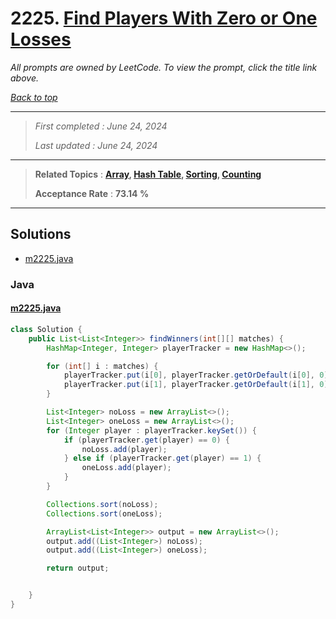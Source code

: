 # 2225. [Find Players With Zero or One Losses](<https://leetcode.com/problems/find-players-with-zero-or-one-losses>)

*All prompts are owned by LeetCode. To view the prompt, click the title link above.*

*[Back to top](<../README.md>)*

------

> *First completed : June 24, 2024*
>
> *Last updated : June 24, 2024*

------

> **Related Topics** : **[Array](<by_topic/Array.md>), [Hash Table](<by_topic/Hash Table.md>), [Sorting](<by_topic/Sorting.md>), [Counting](<by_topic/Counting.md>)**
>
> **Acceptance Rate** : **73.14 %**

------

## Solutions

- [m2225.java](<../my-submissions/m2225.java>)
### Java
#### [m2225.java](<../my-submissions/m2225.java>)
```Java
class Solution {
    public List<List<Integer>> findWinners(int[][] matches) {
        HashMap<Integer, Integer> playerTracker = new HashMap<>();

        for (int[] i : matches) {
            playerTracker.put(i[0], playerTracker.getOrDefault(i[0], 0));       // winner
            playerTracker.put(i[1], playerTracker.getOrDefault(i[1], 0) + 1);   // loser
        }

        List<Integer> noLoss = new ArrayList<>();
        List<Integer> oneLoss = new ArrayList<>();
        for (Integer player : playerTracker.keySet()) {
            if (playerTracker.get(player) == 0) {
                noLoss.add(player);
            } else if (playerTracker.get(player) == 1) {
                oneLoss.add(player);
            }
        }

        Collections.sort(noLoss);
        Collections.sort(oneLoss);

        ArrayList<List<Integer>> output = new ArrayList<>();
        output.add((List<Integer>) noLoss);
        output.add((List<Integer>) oneLoss);

        return output;


    }
}
```

